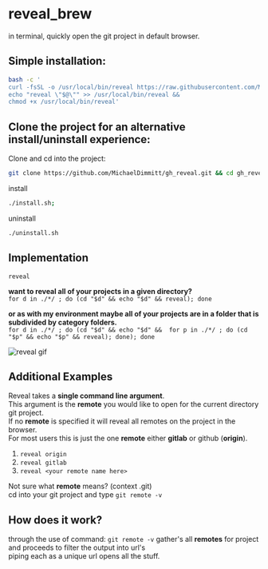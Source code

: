 # reveal_brew
in terminal, quickly open the git project in default browser.

## Simple installation:

```bash
bash -c '
curl -fsSL -o /usr/local/bin/reveal https://raw.githubusercontent.com/MenkeTechnologies/gh_reveal/master/reveal.sh &&
echo "reveal \"$@\"" >> /usr/local/bin/reveal &&
chmod +x /usr/local/bin/reveal'
```

## Clone the project for an alternative install/uninstall experience:
Clone and cd into the project:
```bash
git clone https://github.com/MichaelDimmitt/gh_reveal.git && cd gh_reveal
```

install
```bash
./install.sh;
```

uninstall
```bash
./uninstall.sh
```




## Implementation

`reveal`

<b>want to reveal all of your projects in a given directory?</b><br/>
`for d in ./*/ ; do (cd "$d" && echo "$d" && reveal); done`<br/>

<b>or as with my environment  maybe all of your projects are in a folder that is subdivided by category folders.</b><br/>
`for d in ./*/ ; do (cd "$d" && echo "$d" &&  for p in ./*/ ; do (cd "$p" && echo "$p" && reveal); done); done`

![reveal gif](https://github.com/MichaelDimmitt/gh_reveal/blob/master/assets/how_reveal_works_my_environment.gif)

## Additional Examples
Reveal takes a <b>single command line argument</b>.
<br>This argument is the <b>remote</b> you would like to open for the current directory git project.
<br>If no <b>remote</b> is specified it will reveal all remotes on the project in the browser.
<br>For most users this is just the one <b>remote</b> either <b>gitlab</b> or github (<b>origin</b>).

1) `reveal origin`
2) `reveal gitlab`
3) `reveal <your remote name here>`

Not sure what <b>remote</b> means? (context .git)
<br>cd into your git project and type `git remote -v`


## How does it work?
through the use of command:
```git remote -v```
gather's all <b>remotes</b> for project
<br>and proceeds to  filter the output into url's
<br>piping each as a unique url opens all the stuff.
